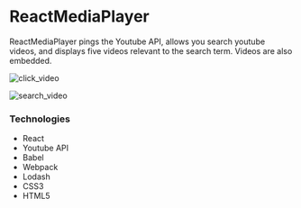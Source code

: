 # ReactMediaPlayer

ReactMediaPlayer pings the Youtube API, allows you search youtube videos, and displays five videos relevant to the search term. Videos are also embedded.


![click_video](/assets/video-click-example.gif)

![search_video](/assets/search-example-gif.gif)

### Technologies
- React
- Youtube API
- Babel
- Webpack
- Lodash
- CSS3
- HTML5
